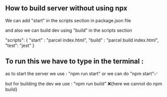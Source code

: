 ## How to build server without using npx

We can add "start" in the scripts section in package.json file

and also we can build dev using "build" in the scripts section

"scripts": {
"start" : "parcel index.html",
"build" : "parcel build index.html",
"test": "jest"
}

## To run this we have to type in the terminal :

as to start the server we use : "npm run start" or we can do "npm start"✅

but for building the dev we use : "npm run build" ❌{here we cannot do npm build}
